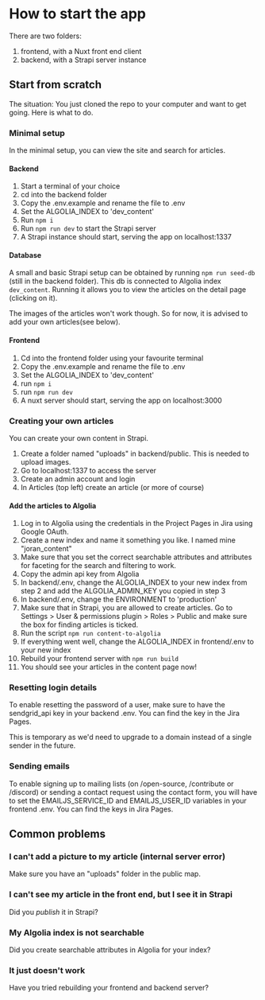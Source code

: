 # How to start the app

There are two folders:

1. frontend, with a Nuxt front end client
2. backend, with a Strapi server instance

## Start from scratch

The situation: You just cloned the repo to your computer and want to get going. Here is what to do.

### Minimal setup

In the minimal setup, you can view the site and search for articles.

#### Backend

1. Start a terminal of your choice
2. cd into the backend folder
3. Copy the .env.example and rename the file to .env
4. Set the ALGOLIA_INDEX to 'dev_content'
5. Run `npm i`
6. Run `npm run dev` to start the Strapi server
7. A Strapi instance should start, serving the app on localhost:1337

#### Database

A small and basic Strapi setup can be obtained by running `npm run seed-db` (still in the backend folder). This db is connected to Algolia index `dev_content`. Running it allows you to view the articles on the detail page (clicking on it).

The images of the articles won't work though. So for now, it is advised to add your own articles(see below).

#### Frontend

1. Cd into the frontend folder using your favourite terminal
2. Copy the .env.example and rename the file to .env
3. Set the ALGOLIA_INDEX to 'dev_content'
4. run `npm i`
5. run `npm run dev`
6. A nuxt server should start, serving the app on localhost:3000

### Creating your own articles

You can create your own content in Strapi.

1. Create a folder named "uploads" in backend/public. This is needed to upload images.
2. Go to localhost:1337 to access the server
3. Create an admin account and login
4. In Articles (top left) create an article (or more of course)

#### Add the articles to Algolia

1. Log in to Algolia using the credentials in the Project Pages in Jira using Google OAuth.
2. Create a new index and name it something you like. I named mine "joran_content"
3. Make sure that you set the correct searchable attributes and attributes for faceting for the search and filtering to work.
4. Copy the admin api key from Algolia
5. In backend/.env, change the ALGOLIA_INDEX to your new index from step 2 and add the ALGOLIA_ADMIN_KEY you copied in step 3
6. In backend/.env, change the ENVIRONMENT to 'production'
7. Make sure that in Strapi, you are allowed to create articles. Go to Settings > User & permissions plugin > Roles > Public and make sure the box for finding articles is ticked.
8. Run the script `npm run content-to-algolia`
9. If everything went well, change the ALGOLIA_INDEX in frontend/.env to your new index
10. Rebuild your frontend server with `npm run build`
11. You should see your articles in the content page now!

### Resetting login details

To enable resetting the password of a user, make sure to have the sendgrid_api key in your backend .env. You can find the key in the Jira Pages.

This is temporary as we'd need to upgrade to a domain instead of a single sender in the future.

### Sending emails

To enable signing up to mailing lists (on /open-source, /contribute or /discord) or sending a contact request using the contact form, you will have to set the EMAILJS_SERVICE_ID and EMAILJS_USER_ID variables in your frontend .env. You can find the keys in Jira Pages.

## Common problems

### I can't add a picture to my article (internal server error)

Make sure you have an "uploads" folder in the public map.

### I can't see my article in the front end, but I see it in Strapi

Did you _publish_ it in Strapi?

### My Algolia index is not searchable

Did you create searchable attributes in Algolia for your index?

### It just doesn't work

Have you tried rebuilding your frontend and backend server?
